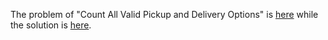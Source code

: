 The problem of "Count All Valid Pickup and Delivery Options" is [here](https://leetcode.com/problems/count-all-valid-pickup-and-delivery-options/description/?envType=daily-question&envId=2023-09-10) while the solution is [here](https://github.com/aurimas13/Solutions-To-Problems/blob/main/LeetCode/Python%20Solutions/Count%20All%20Valid%20Pickup%20and%20Delivery%20Options/count.py).

